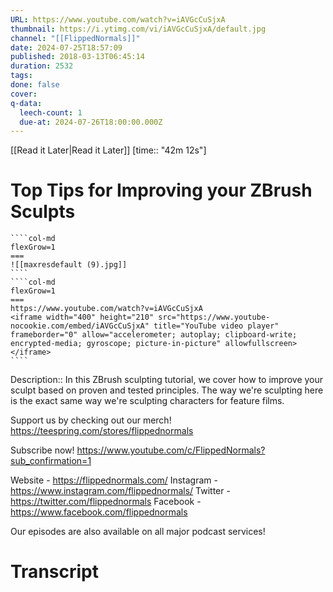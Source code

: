 ```yaml
---
URL: https://www.youtube.com/watch?v=iAVGcCuSjxA
thumbnail: https://i.ytimg.com/vi/iAVGcCuSjxA/default.jpg
channel: "[[FlippedNormals]]"
date: 2024-07-25T18:57:09
published: 2018-03-13T06:45:14
duration: 2532
tags: 
done: false
cover: 
q-data:
  leech-count: 1
  due-at: 2024-07-26T18:00:00.000Z
---
```

[[Read it Later|Read it Later]] [time:: "42m 12s"]
# Top Tips for Improving your ZBrush Sculpts
`````col
````col-md
flexGrow=1
===
![[maxresdefault (9).jpg]]
````
````col-md
flexGrow=1
===
https://www.youtube.com/watch?v=iAVGcCuSjxA
<iframe width="400" height="210" src="https://www.youtube-nocookie.com/embed/iAVGcCuSjxA" title="YouTube video player" frameborder="0" allow="accelerometer; autoplay; clipboard-write; encrypted-media; gyroscope; picture-in-picture" allowfullscreen></iframe>
````
`````
Description:: In this ZBrush sculpting tutorial, we cover how to improve your sculpt based on proven and tested principles. The way we're sculpting here is the exact same way we're sculpting characters for feature films.

Support us by checking out our merch!
https://teespring.com/stores/flippednormals

Subscribe now!
https://www.youtube.com/c/FlippedNormals?sub_confirmation=1

Website - https://flippednormals.com/
Instagram - https://www.instagram.com/flippednormals/
Twitter - https://twitter.com/flippednormals
Facebook - https://www.facebook.com/flippednormals

Our episodes are also available on all major podcast services!
# Transcript